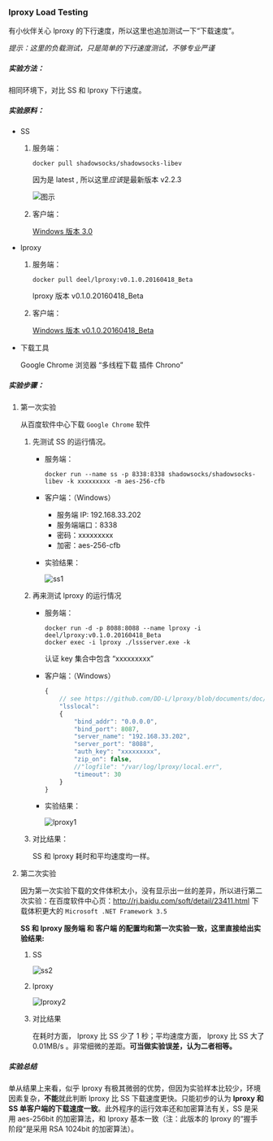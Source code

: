 ### lproxy Load Testing

有小伙伴关心 lproxy 的下行速度，所以这里也追加测试一下“下载速度”。

*提示：这里的负载测试，只是简单的下行速度测试，不够专业严谨*

##### 实验方法：

相同环境下，对比 SS 和 lproxy 下行速度。

##### 实验原料：

* SS

	1. 服务端：

		```shell
		docker pull shadowsocks/shadowsocks-libev
		```
	
		因为是 latest , 所以这里*应该*是最新版本 v2.2.3
		
		![图示](https://raw.githubusercontent.com/DD-L/DailyNotes/master/lproxy/img/docker_ss_libev.png)

	2. 客户端：
		
		[Windows 版本 3.0](https://github.com/shadowsocks/shadowsocks-windows/releases/tag/3.0)

* lproxy

	1. 服务端：

		```shell
		docker pull deel/lproxy:v0.1.0.20160418_Beta
		```
		lproxy 版本 v0.1.0.20160418_Beta

	2. 客户端：

		[Windows 版本 v0.1.0.20160418_Beta](https://github.com/DD-L/lproxy/releases/tag/0.1.0.20160418_Beta)

* 下载工具

	Google Chrome 浏览器 “多线程下载 插件 Chrono”

##### 实验步骤：

1. 第一次实验

	从百度软件中心下载 `Google Chrome` 软件

	1. 先测试 SS 的运行情况。

		* 服务端：

			```shell
			docker run --name ss -p 8338:8338 shadowsocks/shadowsocks-libev -k xxxxxxxxx -m aes-256-cfb
			```
		* 客户端：（Windows）
			
			* 服务端 IP:  192.168.33.202
			* 服务端端口：8338
			* 密码：xxxxxxxxx
			* 加密：aes-256-cfb

		* 实验结果：

			![ss1](https://raw.githubusercontent.com/DD-L/DailyNotes/master/lproxy/img/ss1.png)

	2. 再来测试 lproxy 的运行情况

		* 服务端：

			```shell
			docker run -d -p 8088:8088 --name lproxy -i deel/lproxy:v0.1.0.20160418_Beta
			docker exec -i lproxy ./lssserver.exe -k
			```
			认证 key 集合中包含 “xxxxxxxxx”

		* 客户端：（Windows）

			```javascript
			{
    			// see https://github.com/DD-L/lproxy/blob/documents/doc/lss/local-config.json.md
    			"lsslocal":
    			{
        			"bind_addr": "0.0.0.0",
        			"bind_port": 8087,
        			"server_name": "192.168.33.202",
        			"server_port": "8088",
        			"auth_key": "xxxxxxxxx",
        			"zip_on": false,
        			//"logfile": "/var/log/lproxy/local.err", 
        			"timeout": 30 
    			}
			}
			```
		* 实验结果：

			![lproxy1](https://raw.githubusercontent.com/DD-L/DailyNotes/master/lproxy/img/lproxy1.png)

	3. 对比结果：

		SS 和 lproxy 耗时和平均速度均一样。
			
2. 第二次实验

	因为第一次实验下载的文件体积太小，没有显示出一丝的差异，所以进行第二次实验：在百度软件中心页：http://rj.baidu.com/soft/detail/23411.html 下载体积更大的 `Microsoft .NET Framework 3.5`

	**SS 和 lproxy 服务端 和 客户端 的配置均和第一次实验一致，这里直接给出实验结果:**
	
	1. SS

		![ss2](https://raw.githubusercontent.com/DD-L/DailyNotes/master/lproxy/img/ss2.png)

	2. lproxy

		![lproxy2](https://raw.githubusercontent.com/DD-L/DailyNotes/master/lproxy/img/lproxy2.png)

	3. 对比结果

		在耗时方面， lproxy 比 SS 少了 1 秒；平均速度方面， lproxy 比 SS 大了 0.01MB/s 。非常细微的差距。**可当做实验误差，认为二者相等。**


##### 实验总结

单从结果上来看，似乎 lproxy 有极其微弱的优势，但因为实验样本比较少，环境因素复杂，**不能**就此判断 lproxy 比  SS 下载速度更快。只能初步的认为 **lproxy 和 SS 单客户端的下载速度一致**。此外程序的运行效率还和加密算法有关，SS 是采用 aes-256bit 的加密算法，和 lproxy 基本一致（注：此版本的 lproxy 的“握手阶段”是采用 RSA 1024bit 的加密算法）。